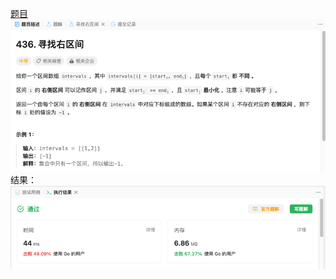 [题目](https://leetcode.cn/problems/find-right-interval/description/)
![pic](img.png)
结果：
![pic](result.png)